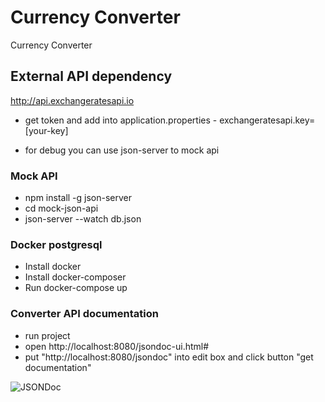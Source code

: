 # Currency Converter
Currency Converter

## External API dependency
http://api.exchangeratesapi.io
* get token and add into application.properties - exchangeratesapi.key=[your-key]

* for debug you can use json-server to mock api

### Mock API
* npm install -g json-server
* cd mock-json-api
* json-server --watch db.json

### Docker postgresql
* Install docker
* Install docker-composer
* Run docker-compose up

### Converter API documentation
* run project
* open http://localhost:8080/jsondoc-ui.html#
* put "http://localhost:8080/jsondoc" into edit box and click button "get documentation"

![JSONDoc](../main/api-doc/json-doc.png)